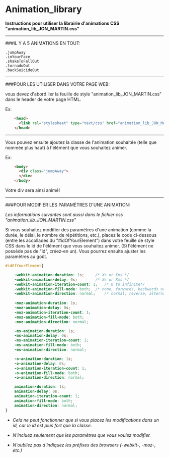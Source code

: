 Animation_library
=================

**Instructions pour utiliser la librairie d'animations CSS "animation_lib_JON_MARTIN.css"**


----------------------------------------------------------


###IL Y A 5 ANIMATIONS EN TOUT:

	.jumpAway
	.inYourFace
	.shakeToFallOut
	.tornadoOut
	.backSuicideOut


----------------------------------------------------------


###POUR LES UTILISER DANS VOTRE PAGE WEB:
 
vous devez d'abord lier la feuille de style "animation_lib_JON_MARTIN.css" 
dans le header de votre page HTML.

Ex:
```html
	<head>
  	  <link rel="stylesheet" type="text/css" href="animation_lib_JON_MARTIN.css">
	</head>
```


----------------------------------------------------------



Vous pouvez ensuite ajoutez la classe de l'animation souhaitée 
(telle que nommée plus haut) à l'élément que vous souhaitez animer.

Ex:
```html
	<body>
	  <div class="jumpAway">
	  </div>
	</body>
```

Votre div sera ainsi animé!


----------------------------------------------------------


###POUR MODIFIER LES PARAMÈTRES D'UNE ANIMATION:

*Les informations suivantes sont aussi dans le fichier css "animation_lib_JON_MARTIN.css"*

Si vous souhaitez modifier des paramètres d'une animation 
(comme la durée, le délai, le nombre de répétitions, etc.), 
placez le code ci-dessous (entre les accollades du "#idOfYourElement") 
dans votre feuille de style CSS dans le id de l'élément que vous souhaitez animer.
(Si l'élément ne possède pas de "id", créez-en un).
Vous pourrez ensuite ajuster les paramètres au goût.


```css
#idOfYourElement{

	-webkit-animation-duration: 1s;		/* Xs or Xms */
	-webkit-animation-delay: 0s;		/* Xs or Xms */
	-webkit-animation-iteration-count: 1;	/* 0 to infinite*/
	-webkit-animation-fill-mode: both;	/* none, forwards, backwards or both */
	-webkit-animation-direction: normal;	/* normal, reverse, alternate, alternate-reverse */
	
	-moz-animation-duration: 1s;
	-moz-animation-delay: 0s;
	-moz-animation-iteration-count: 1;
	-moz-animation-fill-mode: both;
	-moz-animation-direction: normal;

	-ms-animation-duration: 1s;
	-ms-animation-delay: 0s;
	-ms-animation-iteration-count: 1;
	-ms-animation-fill-mode: both;
	-ms-animation-direction: normal;

	-o-animation-duration: 1s;
	-o-animation-delay: 0s;
	-o-animation-iteration-count: 1;
	-o-animation-fill-mode: both;
	-o-animation-direction: normal;

	animation-duration: 1s;
	animation-delay: 0s;
	animation-iteration-count: 1;
	animation-fill-mode: both;
	animation-direction: normal;
}
```


- *Cela ne peut fonctionner que si vous placez les modifications dans un id, car le id est plus fort que la classe.*

- *N'incluez seulement que les paramètres que vous voulez modifier.*

- *N'oubliez pas d'indiquez les préfixes des browsers (-webkit-, -moz-, etc.)*

